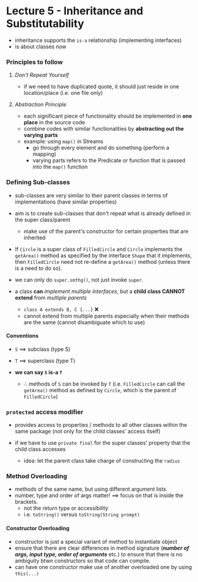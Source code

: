 # Lecture 5 - Inheritance and Substitutability
- inheritance supports the `is-a` relationship (implementing interfaces)
- is about classes now
### Principles to follow
1. *Don't Repeat Yourself*
	- if we need to have duplicated quote, it should just reside in one location/place (i.e. one file only)

2. *Abstraction Principle*
	- each significant piece of functionality should be implemented in **one place** in the source code
	- combine codes with similar functionalities by **abstracting out the varying parts**
	- example: using `map()` in Streams
		- go through every element and do something (perform a mapping)
		- varying parts refers to the Predicate or function that is passed into the `map()` function

### Defining Sub-classes
- sub-classes are very similar to their parent classes in terms of implementations (have similar properties)
- aim is to create sub-classes that don't repeat what is already defined in the super class/parent
	- make use of the parent's constructor for certain properties that are inherited

- If `Circle` is a super class of `FilledCircle` and `Circle` implements the `getArea()` method as specified by the interface `Shape` that it implements, then `FilledCircle` need not re-define a `getArea()` method (unless there is a need to do so).

- we can only do `super.smthg()`, not just invoke `super`.

- a class **can** *implement multiple interfaces*, but a **child class CANNOT extend** from *multiple parents*
	- `class A extends B, C {...}` ❌
	- cannot extend from multiple parents especially when their methods are the same (cannot disambiguate which to use)

#### Conventions
- `S` $\implies$ subclass (type S)
- `T` $\implies$ superclass (type T)

- **we can say `S` is-a `T`**
	- $\therefore$ methods of `S` can be invoked by `T` (i.e. `FilledCircle` can call the `getArea()` method as defined by `Circle`, which is the parent of `FilledCircle`)


### `protected` access modifier
- provides access to properties / methods to all other classes within the same package (not only for the child classes' access itself)

- if we have to use `private final` for the super classes' property that the child class accesses
	- idea: let the parent class take charge of  constructing the `radius`

### Method Overloading
- methods of the same name, but using different argument lists.
- number, type and order of args matter! $\implies$ focus on that is inside the brackets.
	- not the return type or accessibility
	-  i.e. `toString()` versus `toString(String prompt)`

#### Constructor Overloading
- constructor is just a special variant of method to instantiate object
- ensure that there are clear differences in method signature (***number of args, input type, order of arguments*** etc.) to ensure that there is no ambiguity btwn constructors so that code can compile.
- can have one constructor make use of another overloaded one by using `this(...)`